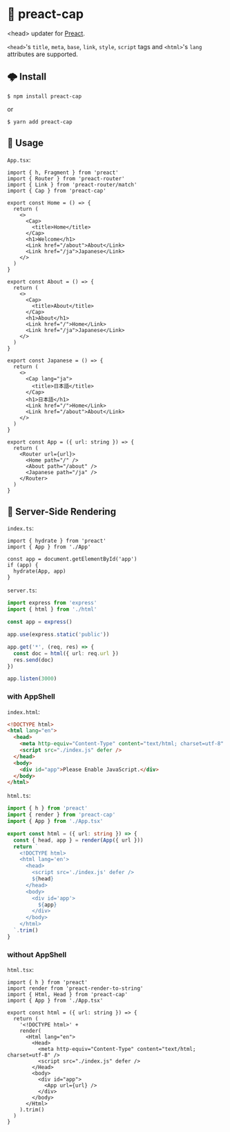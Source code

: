 # 🧢 preact-cap

&lt;head> updater for [Preact](https://github.com/preactjs/preact).

`<head>`'s `title`, `meta`, `base`, `link`, `style`, `script` tags and `<html>`'s `lang` attributes are supported.

## 🌩 Install

```shell
$ npm install preact-cap
```

or

```shell
$ yarn add preact-cap
```

## 🎸 Usage

`App.tsx`:

```tsx
import { h, Fragment } from 'preact'
import { Router } from 'preact-router'
import { Link } from 'preact-router/match'
import { Cap } from 'preact-cap'

export const Home = () => {
  return (
    <>
      <Cap>
        <title>Home</title>
      </Cap>
      <h1>Welcome</h1>
      <Link href="/about">About</Link>
      <Link href="/ja">Japanese</Link>
    </>
  )
}

export const About = () => {
  return (
    <>
      <Cap>
        <title>About</title>
      </Cap>
      <h1>About</h1>
      <Link href="/">Home</Link>
      <Link href="/ja">Japanese</Link>
    </>
  )
}

export const Japanese = () => {
  return (
    <>
      <Cap lang="ja">
        <title>日本語</title>
      </Cap>
      <h1>日本語</h1>
      <Link href="/">Home</Link>
      <Link href="/about">About</Link>
    </>
  )
}

export const App = ({ url: string }) => {
  return (
    <Router url={url}>
      <Home path="/" />
      <About path="/about" />
      <Japanese path="/ja" />
    </Router>
  )
}
```

## 🎨 Server-Side Rendering

`index.ts`:

```tsx
import { hydrate } from 'preact'
import { App } from './App'

const app = document.getElementById('app')
if (app) {
  hydrate(App, app)
}
```

`server.ts`:

```ts
import express from 'express'
import { html } from './html'

const app = express()

app.use(express.static('public'))

app.get('*', (req, res) => {
  const doc = html({ url: req.url })
  res.send(doc)
})

app.listen(3000)
```

### with AppShell

`index.html`:

```html
<!DOCTYPE html>
<html lang="en">
  <head>
    <meta http-equiv="Content-Type" content="text/html; charset=utf-8" />
    <script src="./index.js" defer />
  </head>
  <body>
    <div id="app">Please Enable JavaScript.</div>
  </body>
</html>
```

`html.ts`:

```ts
import { h } from 'preact'
import { render } from 'preact-cap'
import { App } from './App.tsx'

export const html = ({ url: string }) => {
  const { head, app } = render(App({ url }))
  return `
    <!DOCTYPE html>
    <html lang='en'>
      <head>
        <script src='./index.js' defer />
        ${head}
      </head>
      <body>
        <div id='app'>
          ${app}
        </div>
      </body>
    </html>
  `.trim()
}
```

### without AppShell

`html.tsx`:

```tsx
import { h } from 'preact'
import render from 'preact-render-to-string'
import { Html, Head } from 'preact-cap'
import { App } from './App.tsx'

export const html = ({ url: string }) => {
  return (
    '<!DOCTYPE html>' +
    render(
      <Html lang="en">
        <Head>
          <meta http-equiv="Content-Type" content="text/html; charset=utf-8" />
          <script src="./index.js" defer />
        </Head>
        <body>
          <div id="app">
            <App url={url} />
          </div>
        </body>
      </Html>
    ).trim()
  )
}
```
